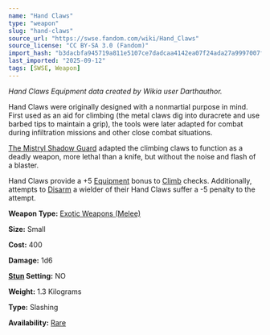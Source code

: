```yaml
---
name: "Hand Claws"
type: "weapon"
slug: "hand-claws"
source_url: "https://swse.fandom.com/wiki/Hand_Claws"
source_license: "CC BY-SA 3.0 (Fandom)"
import_hash: "b3dacbfa945719a811e5107ce7dadcaa4142ea07f24ada27a9997007f5c9b451"
last_imported: "2025-09-12"
tags: [SWSE, Weapon]
---
```

*Hand Claws Equipment data created by Wikia user Darthauthor.*

Hand Claws were originally designed with a nonmartial purpose in mind. First used as an aid for climbing (the metal claws dig into duracrete and use barbed tips to maintain a grip), the tools were later adapted for combat during infiltration missions and other close combat situations.

[The Mistryl Shadow Guard](https://swse.fandom.com/wiki/The_Mistryl_Shadow_Guard) adapted the climbing claws to function as a deadly weapon, more lethal than a knife, but without the noise and flash of a blaster.

Hand Claws provide a +5 [Equipment](https://swse.fandom.com/wiki/Equipment) bonus to [Climb](https://swse.fandom.com/wiki/Climb) checks. Additionally, attempts to [Disarm](https://swse.fandom.com/wiki/Disarm) a wielder of their Hand Claws suffer a -5 penalty to the attempt.

**Weapon Type:** [Exotic Weapons (Melee)](https://swse.fandom.com/wiki/Exotic_Weapons_(Melee))

**Size:** Small

**Cost:** 400

**Damage:** 1d6

**[Stun](https://swse.fandom.com/wiki/Stun) Setting:** NO

**Weight:** 1.3 Kilograms

**Type:** Slashing

**Availability:** [Rare](https://swse.fandom.com/wiki/Rare)